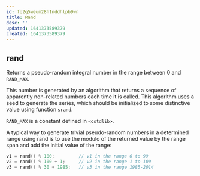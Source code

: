 ```yaml
---
id: fq2g5weum28h1nddhlpb9wn
title: Rand
desc: ''
updated: 1641373589379
created: 1641373589379
---
```



## rand

Returns a pseudo-random integral number in the range between 0 and `RAND_MAX`.

This number is generated by an algorithm that returns a sequence of apparently non-related numbers each time it is called. This algorithm uses a seed to generate the series, which should be initialized to some distinctive value using function `srand`.

`RAND_MAX` is a constant defined in `<cstdlib>`.

A typical way to generate trivial pseudo-random numbers in a determined range using rand is to use the modulo of the returned value by the range span and add the initial value of the range:

```cpp
v1 = rand() % 100;         // v1 in the range 0 to 99
v2 = rand() % 100 + 1;     // v2 in the range 1 to 100
v3 = rand() % 30 + 1985;   // v3 in the range 1985-2014
```
